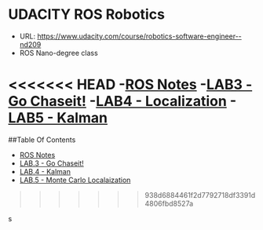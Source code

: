 # UDACITY ROS Robotics
- URL: https://www.udacity.com/course/robotics-software-engineer--nd209
- ROS Nano-degree class

<<<<<<< HEAD
-[ROS Notes](./doc/README.md)
-[LAB3 - Go Chaseit!](./chase/README.md)
-[LAB4 - Localization](./localization/README.md)
-[LAB5 - Kalman](./localization/README.md)
=======
##Table Of Contents
- [ROS Notes](./doc/README.md)
- [LAB.3 - Go Chaseit!](./chase/README.md)
- [LAB.4 - Kalman](./localization/README.md)
- [LAB.5 - Monte Carlo Localaization](./mcl/README.md)
>>>>>>> 938d6884461f2d7792718df3391d4806fbd8527a

s